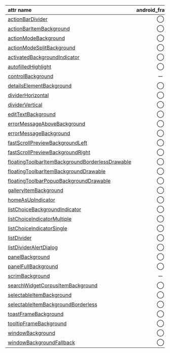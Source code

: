 attr name | android_framework | appcompat | material_components
:-- | :--: | :--: | :--:
[actionBarDivider](https://developer.android.com/reference/android/R.attr.html#actionBarDivider) | ◯ | ◯ | ー
[actionBarItemBackground](https://developer.android.com/reference/android/R.attr.html#actionBarItemBackground) | ◯ | ◯ | ー
[actionModeBackground](https://developer.android.com/reference/android/R.attr.html#actionModeBackground) | ◯ | ◯ | ー
[actionModeSplitBackground](https://developer.android.com/reference/android/R.attr.html#actionModeSplitBackground) | ◯ | ◯ | ー
[activatedBackgroundIndicator](https://developer.android.com/reference/android/R.attr.html#activatedBackgroundIndicator) | ◯ | ー | ー
[autofilledHighlight](https://developer.android.com/reference/android/R.attr.html#autofilledHighlight) | ◯ | ー | ー
[controlBackground](https://developer.android.com/reference/android/R.attr.html#controlBackground) | ー | ◯ | ー
[detailsElementBackground](https://developer.android.com/reference/android/R.attr.html#detailsElementBackground) | ◯ | ー | ー
[dividerHorizontal](https://developer.android.com/reference/android/R.attr.html#dividerHorizontal) | ◯ | ◯ | ー
[dividerVertical](https://developer.android.com/reference/android/R.attr.html#dividerVertical) | ◯ | ◯ | ー
[editTextBackground](https://developer.android.com/reference/android/R.attr.html#editTextBackground) | ◯ | ◯ | ー
[errorMessageAboveBackground](https://developer.android.com/reference/android/R.attr.html#errorMessageAboveBackground) | ◯ | ー | ー
[errorMessageBackground](https://developer.android.com/reference/android/R.attr.html#errorMessageBackground) | ◯ | ー | ー
[fastScrollPreviewBackgroundLeft](https://developer.android.com/reference/android/R.attr.html#fastScrollPreviewBackgroundLeft) | ◯ | ー | ー
[fastScrollPreviewBackgroundRight](https://developer.android.com/reference/android/R.attr.html#fastScrollPreviewBackgroundRight) | ◯ | ー | ー
[floatingToolbarItemBackgroundBorderlessDrawable](https://developer.android.com/reference/android/R.attr.html#floatingToolbarItemBackgroundBorderlessDrawable) | ◯ | ー | ー
[floatingToolbarItemBackgroundDrawable](https://developer.android.com/reference/android/R.attr.html#floatingToolbarItemBackgroundDrawable) | ◯ | ー | ー
[floatingToolbarPopupBackgroundDrawable](https://developer.android.com/reference/android/R.attr.html#floatingToolbarPopupBackgroundDrawable) | ◯ | ー | ー
[galleryItemBackground](https://developer.android.com/reference/android/R.attr.html#galleryItemBackground) | ◯ | ー | ー
[homeAsUpIndicator](https://developer.android.com/reference/android/R.attr.html#homeAsUpIndicator) | ◯ | ◯ | ー
[listChoiceBackgroundIndicator](https://developer.android.com/reference/android/R.attr.html#listChoiceBackgroundIndicator) | ◯ | ◯ | ー
[listChoiceIndicatorMultiple](https://developer.android.com/reference/android/R.attr.html#listChoiceIndicatorMultiple) | ◯ | ー | ー
[listChoiceIndicatorSingle](https://developer.android.com/reference/android/R.attr.html#listChoiceIndicatorSingle) | ◯ | ー | ー
[listDivider](https://developer.android.com/reference/android/R.attr.html#listDivider) | ◯ | ー | ー
[listDividerAlertDialog](https://developer.android.com/reference/android/R.attr.html#listDividerAlertDialog) | ◯ | ◯ | ー
[panelBackground](https://developer.android.com/reference/android/R.attr.html#panelBackground) | ◯ | ◯ | ー
[panelFullBackground](https://developer.android.com/reference/android/R.attr.html#panelFullBackground) | ◯ | ー | ー
[scrimBackground](https://developer.android.com/reference/android/R.attr.html#scrimBackground) | ー | ー | ◯
[searchWidgetCorpusItemBackground](https://developer.android.com/reference/android/R.attr.html#searchWidgetCorpusItemBackground) | ◯ | ー | ー
[selectableItemBackground](https://developer.android.com/reference/android/R.attr.html#selectableItemBackground) | ◯ | ◯ | ー
[selectableItemBackgroundBorderless](https://developer.android.com/reference/android/R.attr.html#selectableItemBackgroundBorderless) | ◯ | ◯ | ー
[toastFrameBackground](https://developer.android.com/reference/android/R.attr.html#toastFrameBackground) | ◯ | ー | ー
[tooltipFrameBackground](https://developer.android.com/reference/android/R.attr.html#tooltipFrameBackground) | ◯ | ◯ | ー
[windowBackground](https://developer.android.com/reference/android/R.attr.html#windowBackground) | ◯ | ー | ー
[windowBackgroundFallback](https://developer.android.com/reference/android/R.attr.html#windowBackgroundFallback) | ◯ | ー | ー
